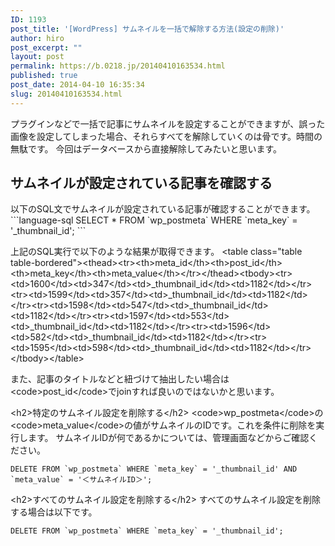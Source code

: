 ```yaml
---
ID: 1193
post_title: '[WordPress] サムネイルを一括で解除する方法(設定の削除)'
author: hiro
post_excerpt: ""
layout: post
permalink: https://b.0218.jp/20140410163534.html
published: true
post_date: 2014-04-10 16:35:34
slug: 20140410163534.html
---
```

プラグインなどで一括で記事にサムネイルを設定することができますが、誤った画像を設定してしまった場合、それらすべてを解除していくのは骨です。時間の無駄です。
今回はデータベースから直接解除してみたいと思います。
<!--more-->
<h2>サムネイルが設定されている記事を確認する</h2>
以下のSQL文でサムネイルが設定されている記事が確認することができます。
```language-sql
SELECT * FROM `wp_postmeta` WHERE `meta_key` = '_thumbnail_id';
```

上記のSQL実行で以下のような結果が取得できます。
&lt;table class=&quot;table table-bordered&quot;&gt;&lt;thead&gt;&lt;tr&gt;&lt;th&gt;meta_id&lt;/th&gt;&lt;th&gt;post_id&lt;/th&gt;&lt;th&gt;meta_key&lt;/th&gt;&lt;th&gt;meta_value&lt;/th&gt;&lt;/tr&gt;&lt;/thead&gt;&lt;tbody&gt;&lt;tr&gt;&lt;td&gt;1600&lt;/td&gt;&lt;td&gt;347&lt;/td&gt;&lt;td&gt;_thumbnail_id&lt;/td&gt;&lt;td&gt;1182&lt;/td&gt;&lt;/tr&gt;&lt;tr&gt;&lt;td&gt;1599&lt;/td&gt;&lt;td&gt;357&lt;/td&gt;&lt;td&gt;_thumbnail_id&lt;/td&gt;&lt;td&gt;1182&lt;/td&gt;&lt;/tr&gt;&lt;tr&gt;&lt;td&gt;1598&lt;/td&gt;&lt;td&gt;547&lt;/td&gt;&lt;td&gt;_thumbnail_id&lt;/td&gt;&lt;td&gt;1182&lt;/td&gt;&lt;/tr&gt;&lt;tr&gt;&lt;td&gt;1597&lt;/td&gt;&lt;td&gt;553&lt;/td&gt;&lt;td&gt;_thumbnail_id&lt;/td&gt;&lt;td&gt;1182&lt;/td&gt;&lt;/tr&gt;&lt;tr&gt;&lt;td&gt;1596&lt;/td&gt;&lt;td&gt;582&lt;/td&gt;&lt;td&gt;_thumbnail_id&lt;/td&gt;&lt;td&gt;1182&lt;/td&gt;&lt;/tr&gt;&lt;tr&gt;&lt;td&gt;1595&lt;/td&gt;&lt;td&gt;598&lt;/td&gt;&lt;td&gt;_thumbnail_id&lt;/td&gt;&lt;td&gt;1182&lt;/td&gt;&lt;/tr&gt;&lt;/tbody&gt;&lt;/table&gt;

また、記事のタイトルなどと紐づけて抽出したい場合は&lt;code&gt;post_id&lt;/code&gt;でjoinすれば良いのではないかと思います。

&lt;h2&gt;特定のサムネイル設定を削除する&lt;/h2&gt; 
&lt;code&gt;wp_postmeta&lt;/code&gt;の&lt;code&gt;meta_value&lt;/code&gt;の値がサムネイルのIDです。これを条件に削除を実行します。
サムネイルIDが何であるかについては、管理画面などからご確認ください。
```language-sql
DELETE FROM `wp_postmeta` WHERE `meta_key` = '_thumbnail_id' AND `meta_value` = '＜サムネイルID＞';
```

&lt;h2&gt;すべてのサムネイル設定を削除する&lt;/h2&gt; 
すべてのサムネイル設定を削除する場合は以下です。
```language-sql
DELETE FROM `wp_postmeta` WHERE `meta_key` = '_thumbnail_id';
```